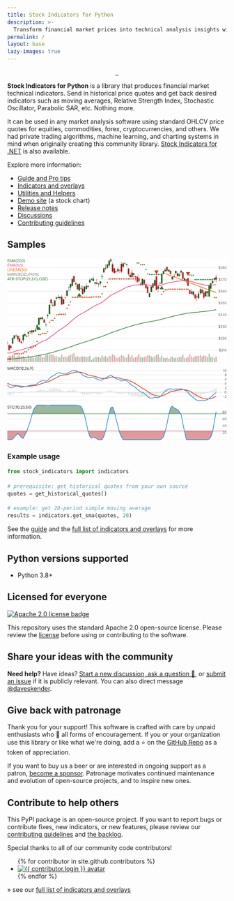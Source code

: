 ```yaml
---
title: Stock Indicators for Python
description: >-
  Transform financial market prices into technical analysis insights with this Python library.
permalink: /
layout: base
lazy-images: true
---
```


<p style="text-align:center;">
<a href="https://pypi.org/project/stock-indicators" aria-label="Get the PyPI package." class="not-mobile">
  <img src="https://img.shields.io/pypi/v/stock-indicators?color=blue&label=PyPI&cacheSeconds=259200" alt="" />
</a>
<a href="https://dev.azure.com/skender/Stock.Indicators/_build/latest?definitionId=26&branchName=main&view=codecoverage-tab" aria-label="Read more about our code coverage." class="not-mobile">
  <img src="https://img.shields.io/azure-devops/coverage/skender/stock.indicators/26/main?logo=AzureDevOps&label=Test%20Coverage&cacheSeconds=259200" alt="" />
</a>
<a href="https://pypistats.org/packages/stock-indicators" aria-label="See PyPi download stats." class="not-mobile">
  <img src="https://img.shields.io/pypi/dm/stock-indicators?style=flat&logo=Python&logoColor=white&label=Downloads&color=indigo&link=https%3A%2F%2Fpypistats.org%2Fpackages%2Fstock-indicators" alt="" />
</a>
</p>

<h1 style="display:none;">{{ page.title }}</h1>

**Stock Indicators for Python** is a library that produces financial market technical indicators.  Send in historical price quotes and get back desired indicators such as moving averages, Relative Strength Index, Stochastic Oscillator, Parabolic SAR, etc.  Nothing more.

It can be used in any market analysis software using standard OHLCV price quotes for equities, commodities, forex, cryptocurrencies, and others.  We had private trading algorithms, machine learning, and charting systems in mind when originally creating this community library.  [Stock Indicators for .NET](https://dotnet.stockindicators.dev) is also available.

Explore more information:

- [Guide and Pro tips]({{site.baseurl}}/guide/#content)
- [Indicators and overlays]({{site.baseurl}}/indicators/#content)
- [Utilities and Helpers]({{site.baseurl}}/utilities/#content)
- [Demo site](https://stock-charts.azurewebsites.net) (a stock chart)
- [Release notes]({{site.github.repository_url}}/releases)
- [Discussions]({{site.dotnet.repo}}/discussions)
- [Contributing guidelines]({{site.baseurl}}/contributing/#content)

## Samples

![image](https://raw.githubusercontent.com/DaveSkender/Stock.Indicators/main/docs/examples.webp)

### Example usage

```python
from stock_indicators import indicators

# prerequisite: get historical quotes from your own source
quotes = get_historical_quotes()

# example: get 20-period simple moving average
results = indicators.get_sma(quotes, 20)
```

See the [guide]({{site.baseurl}}/guide/#content) and the [full list of indicators and overlays]({{site.baseurl}}/indicators/#content) for more information.

## Python versions supported

- Python 3.8+

## Licensed for everyone

<a href="https://opensource.org/licenses/Apache-2.0"><img src="https://img.shields.io/badge/License-Apache%202.0-blue.svg?style=flat-square&cacheSeconds=259200" alt="Apache 2.0 license badge" width="124" height="20" class="lazyload" /></a>

This repository uses the standard Apache 2.0 open-source license.  Please review the [license](https://opensource.org/licenses/Apache-2.0) before using or contributing to the software.

## Share your ideas with the community

**Need help?**  Have ideas?  [Start a new discussion, ask a question &#128172;]({{site.dotnet.repo}}/discussions), or [submit an issue]({{site.github.repository_url}}/issues) if it is publicly relevant.  You can also direct message [@daveskender](https://twitter.com/messages/compose?recipient_id=27475431).

## Give back with patronage

Thank you for your support!  This software is crafted with care by unpaid enthusiasts who &#128150; all forms of encouragement.  If you or your organization use this library or like what we're doing, add a &#11088; on the [GitHub Repo]({{site.github.repository_url}}) as a token of appreciation.

If you want to buy us a beer or are interested in ongoing support as a patron, [become a sponsor](https://github.com/sponsors/LeeDongGeon1996).  Patronage motivates continued maintenance and evolution of open-source projects, and to inspire new ones.

## Contribute to help others

This PyPI package is an open-source project.  If you want to report bugs or contribute fixes, new indicators, or new features, please review our [contributing guidelines]({{site.baseurl}}/contributing/#content) and [the backlog](https://github.com/users/DaveSkender/projects/2).

Special thanks to all of our community code contributors!

<ul class="list-style-none">
{% for contributor in site.github.contributors %}
  <li class="d-inline-block">
     <a href="{{ contributor.html_url }}" width="75" height="75"><img data-src="{{ contributor.avatar_url }}&s=75" width="75" height="75" class="circle lazyload" alt="{{ contributor.login }} avatar" /></a>
  </li>
{% endfor %}
</ul>

&#187; see our [full list of indicators and overlays]({{site.baseurl}}/indicators/#content)
